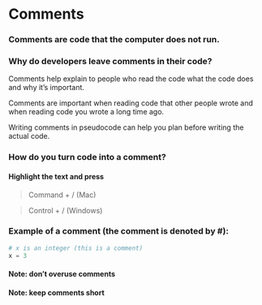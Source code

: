# Comments  

### Comments are code that the computer does not run.  


### Why do developers leave comments in their code?  


Comments help explain to people who read the code what the code does and why it’s important.  


Comments are important when reading code that other people wrote and when reading code you wrote a long time ago. 


Writing comments in pseudocode can help you plan before writing the actual code. 


### How do you turn code into a comment?  


#### Highlight the text and press  

> Command + / (Mac)  


> Control + / (Windows)  

### Example of a comment (the comment is denoted by #):  

```python
# x is an integer (this is a comment)
x = 3
```

#### Note: don’t overuse comments  


#### Note: keep comments short  
